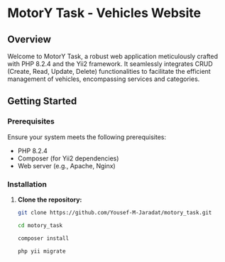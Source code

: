 # MotorY Task - Vehicles Website

## Overview

Welcome to MotorY Task, a robust web application meticulously crafted with PHP 8.2.4 and the Yii2 framework. It seamlessly integrates CRUD (Create, Read, Update, Delete) functionalities to facilitate the efficient management of vehicles, encompassing services and categories.

## Getting Started

### Prerequisites

Ensure your system meets the following prerequisites:

- PHP 8.2.4
- Composer (for Yii2 dependencies)
- Web server (e.g., Apache, Nginx)

### Installation

1. **Clone the repository:**

   ```bash
   git clone https://github.com/Yousef-M-Jaradat/motory_task.git

   cd motory_task

   composer install

   php yii migrate
   ```
